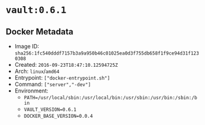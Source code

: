 # `vault:0.6.1`

## Docker Metadata

- Image ID: `sha256:1fc540dddf7157b3a9a950b46c01025ea0d3f755db658f1f9ce94d31f1230308`
- Created: `2016-09-23T18:47:10.12594725Z`
- Arch: `linux`/`amd64`
- Entrypoint: `["docker-entrypoint.sh"]`
- Command: `["server","-dev"]`
- Environment:
  - `PATH=/usr/local/sbin:/usr/local/bin:/usr/sbin:/usr/bin:/sbin:/bin`
  - `VAULT_VERSION=0.6.1`
  - `DOCKER_BASE_VERSION=0.0.4`
